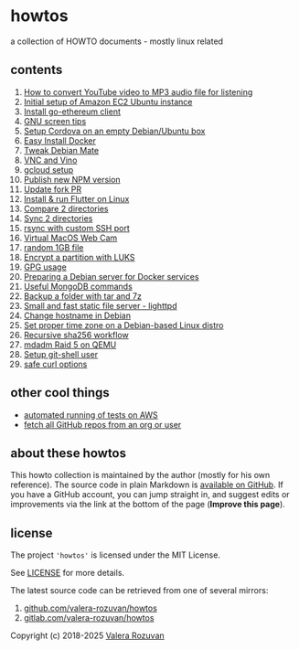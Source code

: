 # howtos

a collection of HOWTO documents - mostly linux related

## contents

1. [How to convert YouTube video to MP3 audio file for listening](./docs/001-convert-youtube-to-mp3.md)
1. [Initial setup of Amazon EC2 Ubuntu instance](./docs/002-initial-setup-amazon-ec2-ubuntu-instance.md)
1. [Install go-ethereum client](./docs/003-install-go-ethereum-client.md)
1. [GNU screen tips](./docs/004-screen.md)
1. [Setup Cordova on an empty Debian/Ubuntu box](./docs/005-setup-cordova.md)
1. [Easy Install Docker](./docs/006-easy-install-docker.md)
1. [Tweak Debian Mate](./docs/007-tweak-debian-mate.md)
1. [VNC and Vino](./docs/008-vnc-and-vino.md)
1. [gcloud setup](./docs/009-gcloud-setup.md)
1. [Publish new NPM version](./docs/010-publish-new-npm-version.md)
1. [Update fork PR](./docs/011-update-fork-pr.md)
1. [Install & run Flutter on Linux](./docs/012-install-flutter-on-linux.md)
1. [Compare 2 directories](./docs/013-compare-2-directories.md)
1. [Sync 2 directories](./docs/014-sync-2-directories.md)
1. [rsync with custom SSH port](./docs/015-rsync-with-custom-ssh-port.md)
1. [Virtual MacOS Web Cam](./docs/016-virtual-mac-os-web-cam.md)
1. [random 1GB file](./docs/017-random-1-gb-file.md)
1. [Encrypt a partition with LUKS](./docs/018-encrypt-a-partition-with-luks.md)
1. [GPG usage](./docs/019-gpg-usage.md)
1. [Preparing a Debian server for Docker services](./docs/020-preparing-a-debian-server-for-docker-services.md)
1. [Useful MongoDB commands](./docs/021-useful-mongo-db-commands.md)
1. [Backup a folder with tar and 7z](./docs/022-backup-a-folder-with-tar-and--7z.md)
1. [Small and fast static file server - lighttpd](./docs/023-small-and-fast-static-file-server-lighttpd.md)
1. [Change hostname in Debian](./docs/024-change-hostname-in-debian.md)
1. [Set proper time zone on a Debian-based Linux distro](./docs/025-correct-time-zone-on-ubuntu.md)
1. [Recursive sha256 workflow](./docs/026-recursive-sha256-workflow.md)
1. [mdadm Raid 5 on QEMU](./docs/027-mdadm-raid-5-on-qemu.md)
1. [Setup git-shell user](./docs/028-setup-git-shell-user.md)
1. [safe curl options](./docs/029-safe-curl-options.md)

## other cool things

- [automated running of tests on AWS](./aws-test-runner)
- [fetch all GitHub repos from an org or user](./fetch-all-github-repos)

## about these howtos

This howto collection is maintained by the author (mostly for his own reference). The source code in plain Markdown is [available on GitHub](https://github.com/valera-rozuvan/howtos). If you have a GitHub account, you can jump straight in, and suggest edits or improvements via the link at the bottom of the page (**Improve this page**).

## license

The project `'howtos'` is licensed under the MIT License.

See [LICENSE](./LICENSE) for more details.

The latest source code can be retrieved from one of several mirrors:

1. [github.com/valera-rozuvan/howtos](https://github.com/valera-rozuvan/howtos)
1. [gitlab.com/valera-rozuvan/howtos](https://gitlab.com/valera-rozuvan/howtos)

Copyright (c) 2018-2025 [Valera Rozuvan](https://valera.rozuvan.net/)
